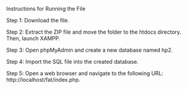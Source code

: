 Instructions for Running the File

Step 1: Download the file.

Step 2: Extract the ZIP file and move the folder to the htdocs directory. Then, launch XAMPP.

Step 3: Open phpMyAdmin and create a new database named hp2.

Step 4: Import the SQL file into the created database.

Step 5: Open a web browser and navigate to the following URL: http://localhost/fat/index.php.

